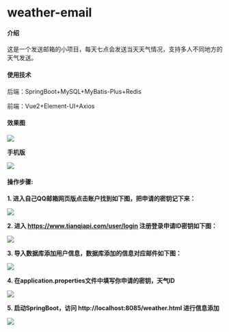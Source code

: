 # weather-email

#### 介绍

这是一个发送邮箱的小项目，每天七点会发送当天天气情况，支持多人不同地方的天气发送。

#### 使用技术
后端：SpringBoot+MySQL+MyBatis-Plus+Redis

前端：Vue2+Element-UI+Axios
#### 效果图

<img src="https://xinwendegulimall.oss-cn-beijing.aliyuncs.com/img.01.png"/>

**手机版**

<img src="https://xinwendegulimall.oss-cn-beijing.aliyuncs.com/img_6.png"/>

####  操作步骤:

**1. 进入自己QQ邮箱网页版点击账户找到如下图，把申请的密钥记下来：**

<img src="https://xinwendegulimall.oss-cn-beijing.aliyuncs.com/img_1.png"/>

**2. 进入 https://www.tianqiapi.com/user/login 注册登录申请ID密钥如下图：**

<img src="https://xinwendegulimall.oss-cn-beijing.aliyuncs.com/img_2.png"/>

**3. 导入数据库添加用户信息，数据库添加的信息对应邮件如下图：**

<img src="https://xinwendegulimall.oss-cn-beijing.aliyuncs.com/img_03.png"/>

**4. 在application.properties文件中填写你申请的密钥，天气ID**

<img src="https://xinwendegulimall.oss-cn-beijing.aliyuncs.com/img_4.png"/>

**5. 启动SpringBoot，访问 http://localhost:8085/weather.html 进行信息添加**

<img src="https://xinwendegulimall.oss-cn-beijing.aliyuncs.com/img_5.png"/>
